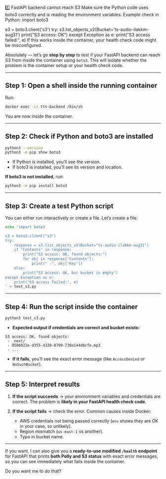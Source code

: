 1️⃣ FastAPI backend cannot reach S3
Make sure the Python code uses boto3 correctly and is reading the environment variables.
Example check in Python:
import boto3

s3 = boto3.client('s3')
try:
    s3.list_objects_v2(Bucket='ts-audio-ilakkm-aug31')
    print("S3 access: OK")
except Exception as e:
    print("S3 access failed:", e)
If this works inside the container, your health check code might be misconfigured.

Absolutely — let’s go **step by step** to test if your FastAPI backend can reach S3 from inside the container using `boto3`. This will isolate whether the problem is the container setup or your health check code.

---

## **Step 1: Open a shell inside the running container**

Run:

```bash
docker exec -it tts-backend /bin/sh
```

You are now inside the container.

---

## **Step 2: Check if Python and boto3 are installed**

```bash
python3 --version
python3 -m pip show boto3
```

* If Python is installed, you’ll see the version.
* If boto3 is installed, you’ll see its version and location.

**If boto3 is not installed**, run:

```bash
python3 -m pip install boto3
```

---

## **Step 3: Create a test Python script**

You can either run interactively or create a file. Let’s create a file:

```bash
echo 'import boto3

s3 = boto3.client("s3")
try:
    response = s3.list_objects_v2(Bucket="ts-audio-ilakkm-aug31")
    if "Contents" in response:
        print("S3 access: OK, found objects:")
        for obj in response["Contents"]:
            print(" -", obj["Key"])
    else:
        print("S3 access: OK, but bucket is empty")
except Exception as e:
    print("S3 access failed:", e)
' > test_s3.py
```

---

## **Step 4: Run the script inside the container**

```bash
python3 test_s3.py
```

* **Expected output if credentials are correct and bucket exists:**

```
S3 access: OK, found objects:
 - _next/
 - 0586022e-d355-4320-8799-730a144d0cfe.mp3
 - ...
```

* **If it fails**, you’ll see the exact error message (like `AccessDenied` or `NoSuchBucket`).

---

## **Step 5: Interpret results**

1. **If the script succeeds** → your environment variables and credentials are correct. The problem is **likely in your FastAPI health check code**.
2. **If the script fails** → check the error. Common causes inside Docker:

   * AWS credentials not being passed correctly (`env` shows they are OK in your case, so unlikely).
   * Region mismatch (`us-east-1` vs another).
   * Typo in bucket name.

---

If you want, I can also give you a **ready-to-use modified `/health` endpoint** for FastAPI that prints **both Polly and S3 status** with exact error messages, so you can see immediately what fails inside the container.

Do you want me to do that?
